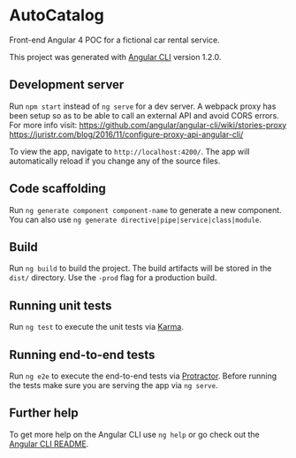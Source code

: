 # AutoCatalog

Front-end Angular 4 POC for a fictional car rental service.

This project was generated with [Angular CLI](https://github.com/angular/angular-cli) version 1.2.0.

## Development server

Run `npm start` instead of `ng serve` for a dev server. A webpack proxy has been setup so as to be able to call an external API and avoid CORS errors. For more info visit:
https://github.com/angular/angular-cli/wiki/stories-proxy
https://juristr.com/blog/2016/11/configure-proxy-api-angular-cli/

To view the app, navigate to `http://localhost:4200/`. The app will automatically reload if you change any of the source files.

## Code scaffolding

Run `ng generate component component-name` to generate a new component. You can also use `ng generate directive|pipe|service|class|module`.

## Build

Run `ng build` to build the project. The build artifacts will be stored in the `dist/` directory. Use the `-prod` flag for a production build.

## Running unit tests

Run `ng test` to execute the unit tests via [Karma](https://karma-runner.github.io).

## Running end-to-end tests

Run `ng e2e` to execute the end-to-end tests via [Protractor](http://www.protractortest.org/).
Before running the tests make sure you are serving the app via `ng serve`.

## Further help

To get more help on the Angular CLI use `ng help` or go check out the [Angular CLI README](https://github.com/angular/angular-cli/blob/master/README.md).
